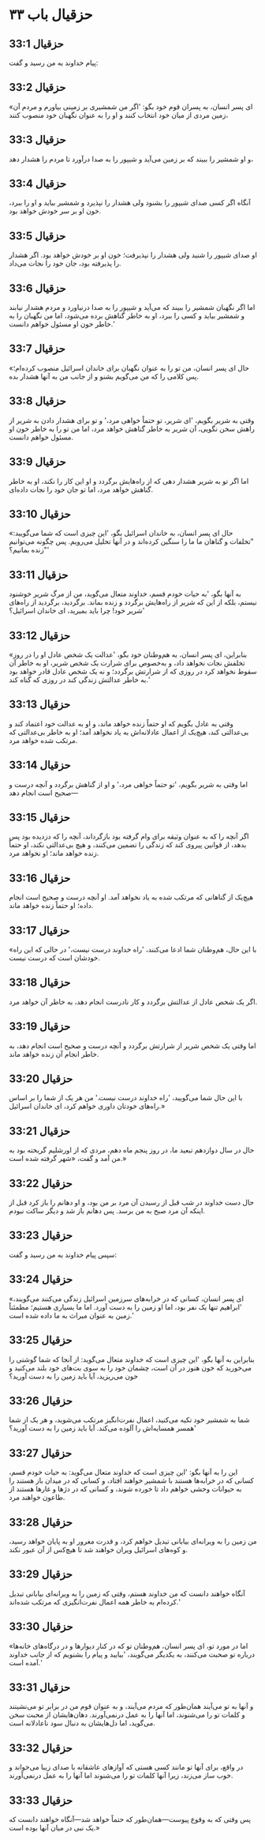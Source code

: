 # حزقیال باب ۳۳

## حزقیال 33:1
پیام خداوند به من رسید و گفت:

## حزقیال 33:2
«ای پسر انسان، به پسران قوم خود بگو: 'اگر من شمشیری بر زمینی بیاورم و مردم آن زمین مردی از میان خود انتخاب کنند و او را به عنوان نگهبان خود منصوب کنند،

## حزقیال 33:3
و او شمشیر را ببیند که بر زمین می‌آید و شیپور را به صدا درآورد تا مردم را هشدار دهد،

## حزقیال 33:4
آنگاه اگر کسی صدای شیپور را بشنود ولی هشدار را نپذیرد و شمشیر بیاید و او را ببرد، خون او بر سر خودش خواهد بود.

## حزقیال 33:5
او صدای شیپور را شنید ولی هشدار را نپذیرفت؛ خون او بر خودش خواهد بود. اگر هشدار را پذیرفته بود، جان خود را نجات می‌داد.

## حزقیال 33:6
اما اگر نگهبان شمشیر را ببیند که می‌آید و شیپور را به صدا درنیاورد و مردم هشدار نیابند و شمشیر بیاید و کسی را ببرد، او به خاطر گناهش برده می‌شود، اما من نگهبان را به خاطر خون او مسئول خواهم دانست.'

## حزقیال 33:7
«حال ای پسر انسان، من تو را به عنوان نگهبان برای خاندان اسرائیل منصوب کرده‌ام؛ پس کلامی را که من می‌گویم بشنو و از جانب من به آنها هشدار بده.

## حزقیال 33:8
وقتی به شریر بگویم، 'ای شریر، تو حتماً خواهی مرد،' و تو برای هشدار دادن به شریر از راهش سخن نگویی، آن شریر به خاطر گناهش خواهد مرد، اما من تو را به خاطر خون او مسئول خواهم دانست.

## حزقیال 33:9
اما اگر تو به شریر هشدار دهی که از راه‌هایش برگردد و او این کار را نکند، او به خاطر گناهش خواهد مرد، اما تو جان خود را نجات داده‌ای.

## حزقیال 33:10
«حال ای پسر انسان، به خاندان اسرائیل بگو، 'این چیزی است که شما می‌گویید: "تخلفات و گناهان ما ما را سنگین کرده‌اند و در آنها تحلیل می‌رویم. پس چگونه می‌توانیم زنده بمانیم؟"'

## حزقیال 33:11
به آنها بگو، 'به حیات خودم قسم، خداوند متعال می‌گوید، من از مرگ شریر خوشنود نیستم، بلکه از این که شریر از راه‌هایش برگردد و زنده بماند. برگردید، برگردید از راه‌های شریر خود! چرا باید بمیرید، ای خاندان اسرائیل؟'

## حزقیال 33:12
«بنابراین، ای پسر انسان، به هم‌وطنان خود بگو، 'عدالت یک شخص عادل او را در روز تخلفش نجات نخواهد داد، و به‌خصوص برای شرارت یک شخص شریر، او به خاطر آن سقوط نخواهد کرد در روزی که از شرارتش برگردد؛ و نه یک شخص عادل قادر خواهد بود به خاطر عدالتش زندگی کند در روزی که گناه کند.'

## حزقیال 33:13
وقتی به عادل بگویم که او حتماً زنده خواهد ماند، و او به عدالت خود اعتماد کند و بی‌عدالتی کند، هیچ‌یک از اعمال عادلانه‌اش به یاد نخواهد آمد؛ او به خاطر بی‌عدالتی که مرتکب شده خواهد مرد.

## حزقیال 33:14
اما وقتی به شریر بگویم، 'تو حتماً خواهی مرد،' و او از گناهش برگردد و آنچه درست و صحیح است انجام دهد—

## حزقیال 33:15
اگر آنچه را که به عنوان وثیقه برای وام گرفته بود بازگرداند، آنچه را که دزدیده بود پس بدهد، از قوانین پیروی کند که زندگی را تضمین می‌کنند، و هیچ بی‌عدالتی نکند، او حتماً زنده خواهد ماند؛ او نخواهد مرد.

## حزقیال 33:16
هیچ‌یک از گناهانی که مرتکب شده به یاد نخواهد آمد. او آنچه درست و صحیح است انجام داده؛ او حتماً زنده خواهد ماند.

## حزقیال 33:17
«با این حال، هم‌وطنان شما ادعا می‌کنند، 'راه خداوند درست نیست،' در حالی که این راه خودشان است که درست نیست.

## حزقیال 33:18
اگر یک شخص عادل از عدالتش برگردد و کار نادرست انجام دهد، به خاطر آن خواهد مرد.

## حزقیال 33:19
اما وقتی یک شخص شریر از شرارتش برگردد و آنچه درست و صحیح است انجام دهد، به خاطر انجام آن زنده خواهد ماند.

## حزقیال 33:20
با این حال شما می‌گویید، 'راه خداوند درست نیست.' من هر یک از شما را بر اساس راه‌های خودتان داوری خواهم کرد، ای خاندان اسرائیل.»

## حزقیال 33:21
حال در سال دوازدهم تبعید ما، در روز پنجم ماه دهم، مردی که از اورشلیم گریخته بود به من آمد و گفت، «شهر گرفته شده است.»

## حزقیال 33:22
حال دست خداوند در شب قبل از رسیدن آن مرد بر من بود، و او دهانم را باز کرد قبل از اینکه آن مرد صبح به من برسد. پس دهانم باز شد و دیگر ساکت نبودم.

## حزقیال 33:23
سپس پیام خداوند به من رسید و گفت:

## حزقیال 33:24
«ای پسر انسان، کسانی که در خرابه‌های سرزمین اسرائیل زندگی می‌کنند می‌گویند، 'ابراهیم تنها یک نفر بود، اما او زمین را به دست آورد. اما ما بسیاری هستیم؛ مطمئناً زمین به عنوان میراث به ما داده شده است.'

## حزقیال 33:25
بنابراین به آنها بگو، 'این چیزی است که خداوند متعال می‌گوید: از آنجا که شما گوشتی را می‌خورید که خون هنوز در آن است، چشمان خود را به سوی بت‌های خود بلند می‌کنید و خون می‌ریزید، آیا باید زمین را به دست آورید؟

## حزقیال 33:26
شما به شمشیر خود تکیه می‌کنید، اعمال نفرت‌انگیز مرتکب می‌شوید، و هر یک از شما همسر همسایه‌اش را آلوده می‌کند. آیا باید زمین را به دست آورید؟'

## حزقیال 33:27
این را به آنها بگو: 'این چیزی است که خداوند متعال می‌گوید: به حیات خودم قسم، کسانی که در خرابه‌ها هستند با شمشیر خواهند افتاد، و کسانی که در میدان باز هستند را به حیوانات وحشی خواهم داد تا خورده شوند، و کسانی که در دژها و غارها هستند از طاعون خواهند مرد.

## حزقیال 33:28
من زمین را به ویرانه‌ای بیابانی تبدیل خواهم کرد، و قدرت مغرور او به پایان خواهد رسید، و کوه‌های اسرائیل ویران خواهند شد تا هیچ‌کس از آن عبور نکند.

## حزقیال 33:29
آنگاه خواهند دانست که من خداوند هستم، وقتی که زمین را به ویرانه‌ای بیابانی تبدیل کرده‌ام به خاطر همه اعمال نفرت‌انگیزی که مرتکب شده‌اند.'

## حزقیال 33:30
«اما در مورد تو، ای پسر انسان، هم‌وطنان تو که در کنار دیوارها و در درگاه‌های خانه‌ها درباره تو صحبت می‌کنند، به یکدیگر می‌گویند، 'بیایید و پیام را بشنویم که از جانب خداوند آمده است.'

## حزقیال 33:31
و آنها به تو می‌آیند همان‌طور که مردم می‌آیند، و به عنوان قوم من در برابر تو می‌نشینند و کلمات تو را می‌شنوند، اما آنها را به عمل درنمی‌آورند. دهان‌هایشان از محبت سخن می‌گوید، اما دل‌هایشان به دنبال سود ناعادلانه است.

## حزقیال 33:32
در واقع، برای آنها تو مانند کسی هستی که آوازهای عاشقانه با صدای زیبا می‌خواند و خوب ساز می‌زند، زیرا آنها کلمات تو را می‌شنوند اما آنها را به عمل درنمی‌آورند.

## حزقیال 33:33
پس وقتی که به وقوع پیوست—همان‌طور که حتماً خواهد شد—آنگاه خواهند دانست که یک نبی در میان آنها بوده است.»
